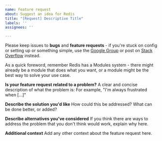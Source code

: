 ```yaml
---
name: Feature request
about: Suggest an idea for Redis
title: "[Request] Descriptive Title"
labels: ''
assignees: ''

---
```


Please keep issues to **bugs** and **feature requests** - if you're stuck on config or setting up or something simple, use the [Google Group](https://groups.google.com/forum/m/#!forum/Redis-db) or post on [Stack Overflow](https://stackoverflow.com/questions/tagged/redis) instead.

As a quick foreword, remember Redis has a Modules system - there might already be a module that does what you want, or a module might be the best way to solve your use case.

**Is your feature request related to a problem?**
A clear and concise description of what the problem is: For example, "I'm always frustrated when [...]"

**Describe the solution you'd like**
How could this be addressed? What can be done better, or added?

**Describe alternatives you've considered**
If you think there are ways to address the problem that you don't think would work, explain why here.

**Additional context**
Add any other context about the feature request here.

